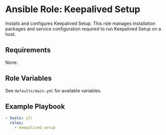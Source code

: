 # Ansible Role: Keepalived Setup

Installs and configures Keepalived Setup. This role manages installation packages and service configuration required to run Keepalived Setup on a host.

## Requirements

None.

## Role Variables

See `defaults/main.yml` for available variables.

## Example Playbook

```yaml
- hosts: all
  roles:
    - keepalived_setup
```
